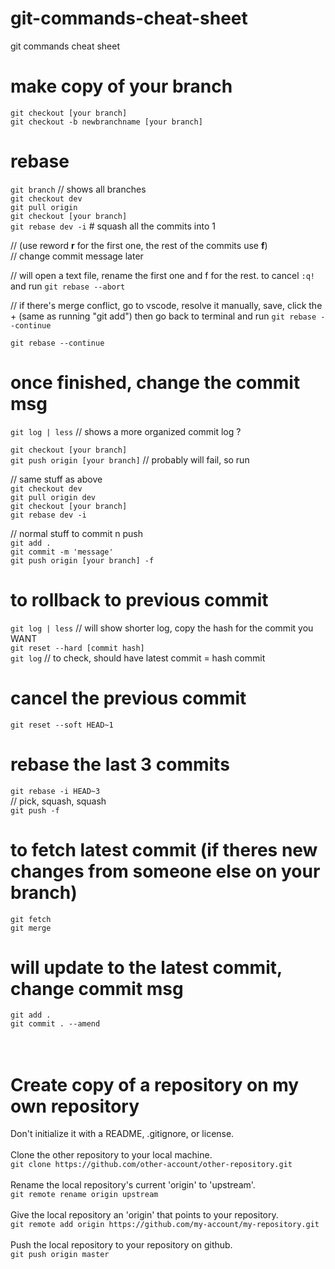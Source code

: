 # git-commands-cheat-sheet
git commands cheat sheet

# make copy of your branch
`git checkout [your branch]` <br/>
`git checkout -b newbranchname [your branch]`

# rebase
`git branch` 		// shows all branches <br/>
`git checkout dev` <br/>
`git pull origin` <br/>
`git checkout [your branch]` <br/>
`git rebase dev -i` 	# squash all the commits into 1 <br/>

// (use reword **r** for the first one, the rest of the commits use **f**) <br/>
// change commit message later <br/>

// will open a text file, rename the first one and f for the rest. to cancel `:q!` and run `git rebase --abort` <br/>

// if there's merge conflict, go to vscode, resolve it manually, save, click the + (same as running "git add") then go back to terminal and run `git rebase --continue`
<br/>

`git rebase --continue` <br/>

# once finished, change the commit msg 

`git log | less` 				// shows a more organized commit log ? <br/>

`git checkout [your branch]`	<br/>
`git push origin [your branch]`		// probably will fail, so run <br/>

// same stuff as above <br/>
`git checkout dev` <br/>
`git pull origin dev` <br/>
`git checkout [your branch]` <br/>
`git rebase dev -i` <br/>

// normal stuff to commit n push <br/>
`git add .` <br/>
`git commit -m 'message'` <br/>
`git push origin [your branch] -f` <br/>

# to rollback to previous commit
`git log | less`		// will show shorter log, copy the hash for the commit you WANT <br/>
`git reset --hard [commit hash]` <br/>
`git log` 		// to check, should have latest commit = hash commit <br/>

# cancel the previous commit 
`git reset --soft HEAD~1` <br/>

# rebase the last 3 commits 
`git rebase -i HEAD~3` 	 <br/>
// pick, squash, squash <br/>
`git push -f` <br/>

# to fetch latest commit (if theres new changes from someone else on your branch)
`git fetch` <br/>
`git merge` <br/>


# will update to the latest commit, change commit msg
`git add .` <br/>
`git commit . --amend` 	 <br/>
<br>
<br>

# Create copy of a repository on my own repository
Don't initialize it with a README, .gitignore, or license. <br>
<br>
Clone the other repository to your local machine. <br>
`git clone https://github.com/other-account/other-repository.git` 
<br>
<br>
Rename the local repository's current 'origin' to 'upstream'.<br>
`git remote rename origin upstream` 
<br>
<br>
Give the local repository an 'origin' that points to your repository.<br>
`git remote add origin https://github.com/my-account/my-repository.git`
<br>
<br>
Push the local repository to your repository on github. <br>
`git push origin master`
<br>
